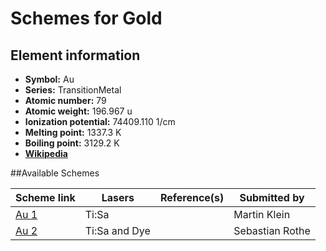 # Schemes for Gold

## Element information

- **Symbol:** Au
- **Series:** TransitionMetal
- **Atomic number:** 79
- **Atomic weight:** 196.967 u
- **Ionization potential:** 74409.110 1/cm
- **Melting point:** 1337.3 K
- **Boiling point:** 3129.2 K
- [**Wikipedia**](https://en.wikipedia.org/wiki/Gold)

##Available Schemes

|       Scheme link       |    Lasers     | Reference(s) |  Submitted by   |
| ----------------------- | ------------- | ------------ | --------------- |
| [Au 1](../au/au-001.md) | Ti:Sa         |              | Martin Klein    |
| [Au 2](../au/au-002.md) | Ti:Sa and Dye |              | Sebastian Rothe |
